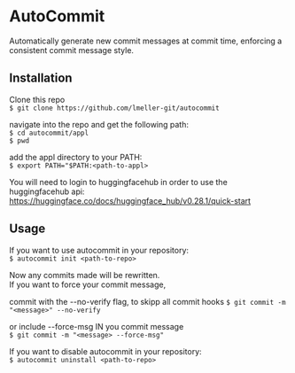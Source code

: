 # AutoCommit


Automatically generate new commit messages at commit time, enforcing a consistent commit message style.


## Installation


Clone this repo  
```$ git clone https://github.com/lmeller-git/autocommit```  

navigate into the repo and get the following path:  
```$ cd autocommit/appl```  
```$ pwd```  

add the appl directory to your PATH:  
```$ export PATH="$PATH:<path-to-appl>```  

You will need to login to huggingfacehub in order to use the huggingfacehub api:  
https://huggingface.co/docs/huggingface_hub/v0.28.1/quick-start


## Usage


If you want to use autocommit in your repository:  
```$ autocommit init <path-to-repo>```  

Now any commits made will be rewritten.  
If you want to force your commit message,

commit with the --no-verify flag, to skipp all commit hooks
```$ git commit -m "<message>" --no-verify```

or include --force-msg IN you commit message  
```$ git commit -m "<message> --force-msg"```  

If you want to disable autocommit in your repository:  
```$ autocommit uninstall <path-to-repo>```
